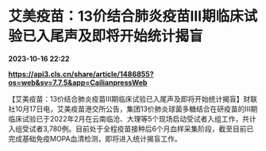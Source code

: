 # 艾美疫苗：13价结合肺炎疫苗III期临床试验已入尾声及即将开始统计揭盲

**2023-10-16 22:22**

**https://api3.cls.cn/share/article/1486855?os=web&sv=7.7.5&app=CailianpressWeb**

【艾美疫苗：13价结合肺炎疫苗III期临床试验已入尾声及即将开始统计揭盲】财联社10月17日电，艾美疫苗港交所公告，集团13价肺炎球菌多糖结合在研疫苗的III期临床试验已于2022年2月在云南临沧、大理等5个现场启动受试者入组工作，共计入组受试者3,780例。目前处于全程疫苗接种后6个月血样采集阶段，截至目前已完成基础免疫MOPA血清检测，即将进入统计揭盲工作。